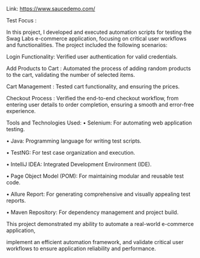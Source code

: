 Link: https://www.saucedemo.com/

Test Focus :

In this project, I developed and executed automation scripts for testing the Swag Labs e-commerce application, focusing on critical user workflows and functionalities. The project included the following scenarios:

Login Functionality: Verified user authentication for valid credentials.

Add Products to Cart : Automated the process of adding random products to the cart, validating the number of selected items.

Cart Management : Tested cart functionality, and ensuring the prices.

Checkout Process : Verified the end-to-end checkout workflow, from entering user details to order completion, ensuring a smooth and error-free experience.

Tools and Technologies Used:
• Selenium: For automating web application testing.

• Java: Programming language for writing test scripts.

• TestNG: For test case organization and execution.

• IntelliJ IDEA: Integrated Development Environment (IDE).

• Page Object Model (POM): For maintaining modular and reusable test code.

• Allure Report: For generating comprehensive and visually appealing test reports.

• Maven Repository: For dependency management and project build.

This project demonstrated my ability to automate a real-world e-commerce application,

implement an efficient automation framework, and validate critical user workflows to ensure application reliability and performance.
